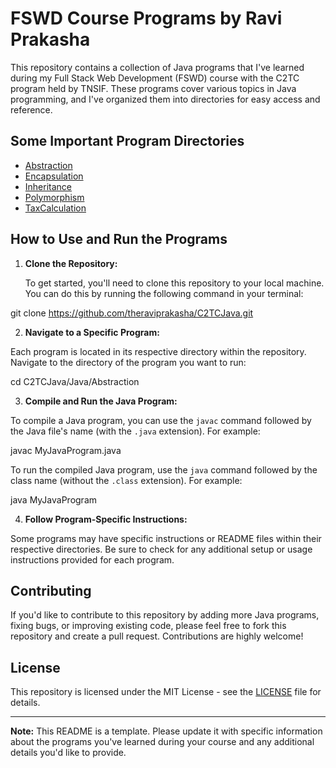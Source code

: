 # FSWD Course Programs by Ravi Prakasha

This repository contains a collection of Java programs that I've learned during my Full Stack Web Development (FSWD) course with the C2TC program held by TNSIF. These programs cover various topics in Java programming, and I've organized them into directories for easy access and reference.

## Some Important Program Directories

- [Abstraction](https://github.com/theraviprakasha/C2TCJava/tree/main/Java/Abstraction)
- [Encapsulation](https://github.com/theraviprakasha/C2TCJava/tree/main/Java/Encapsulation)
- [Inheritance](https://github.com/theraviprakasha/C2TCJava/tree/main/Java/Inheritance)
- [Polymorphism](https://github.com/theraviprakasha/C2TCJava/tree/main/Java/Polymorphism)
- [TaxCalculation](https://github.com/theraviprakasha/C2TCJava/tree/main/Java/TaxCalculation)


## How to Use and Run the Programs

1. **Clone the Repository:**

   To get started, you'll need to clone this repository to your local machine. You can do this by running the following command in your terminal:

git clone https://github.com/theraviprakasha/C2TCJava.git


2. **Navigate to a Specific Program:**

Each program is located in its respective directory within the repository. Navigate to the directory of the program you want to run:

cd C2TCJava/Java/Abstraction


3. **Compile and Run the Java Program:**

To compile a Java program, you can use the `javac` command followed by the Java file's name (with the `.java` extension). For example:

javac MyJavaProgram.java


To run the compiled Java program, use the `java` command followed by the class name (without the `.class` extension). For example:

java MyJavaProgram



4. **Follow Program-Specific Instructions:**

Some programs may have specific instructions or README files within their respective directories. Be sure to check for any additional setup or usage instructions provided for each program.

## Contributing

If you'd like to contribute to this repository by adding more Java programs, fixing bugs, or improving existing code, please feel free to fork this repository and create a pull request. Contributions are highly welcome!

## License

This repository is licensed under the MIT License - see the [LICENSE](LICENSE) file for details.

---

**Note:** This README is a template. Please update it with specific information about the programs you've learned during your course and any additional details you'd like to provide.
